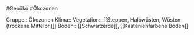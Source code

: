 #Geoöko #Ökozonen

Gruppe:: Ökozonen
Klima::
Vegetation:: [[Steppen, Halbwüsten, Wüsten (trockene Mittelbr.)]]
Böden:: [[Schwarzerde]], [[Kastanienfarbene Böden]]